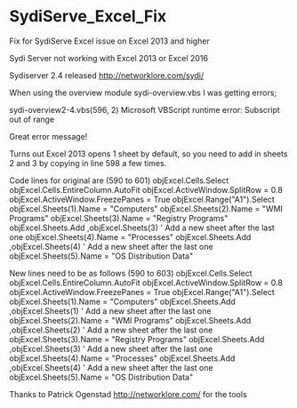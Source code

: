 # SydiServe_Excel_Fix
Fix for SydiServe Excel issue on Excel 2013 and higher


Sydi Server not working with Excel 2013 or Excel 2016
 
Sydiserver 2.4 released http://networklore.com/sydi/

When using the overview module sydi-overview.vbs I was getting errors;

sydi-overview2-4.vbs(596, 2) Microsoft VBScript runtime error: Subscript out of range

Great error message!

Turns out Excel 2013 opens 1 sheet by default, so you need to add in sheets 2 and 3 by copying in line 598 a few times.

Code lines for original are (590 to 601)
objExcel.Cells.Select
    objExcel.Cells.EntireColumn.AutoFit 
    objExcel.ActiveWindow.SplitRow = 0.8
    objExcel.ActiveWindow.FreezePanes = True
objExcel.Range("A1").Select
objExcel.Sheets(1).Name = "Computers"
objExcel.Sheets(2).Name = "WMI Programs"
objExcel.Sheets(3).Name = "Registry Programs"
objExcel.Sheets.Add ,objExcel.Sheets(3) ' Add a new sheet after the last one
objExcel.Sheets(4).Name = "Processes"
objExcel.Sheets.Add ,objExcel.Sheets(4) ' Add a new sheet after the last one
objExcel.Sheets(5).Name = "OS Distribution Data"

New lines need to be as follows (590 to 603)
objExcel.Cells.Select
    objExcel.Cells.EntireColumn.AutoFit 
    objExcel.ActiveWindow.SplitRow = 0.8
    objExcel.ActiveWindow.FreezePanes = True
objExcel.Range("A1").Select
objExcel.Sheets(1).Name = "Computers"
objExcel.Sheets.Add ,objExcel.Sheets(1) ' Add a new sheet after the last one
objExcel.Sheets(2).Name = "WMI Programs"
objExcel.Sheets.Add ,objExcel.Sheets(2) ' Add a new sheet after the last one
objExcel.Sheets(3).Name = "Registry Programs"
objExcel.Sheets.Add ,objExcel.Sheets(3) ' Add a new sheet after the last one
objExcel.Sheets(4).Name = "Processes"
objExcel.Sheets.Add ,objExcel.Sheets(4) ' Add a new sheet after the last one
objExcel.Sheets(5).Name = "OS Distribution Data"﻿

Thanks to Patrick Ogenstad  http://networklore.com/ for the tools

